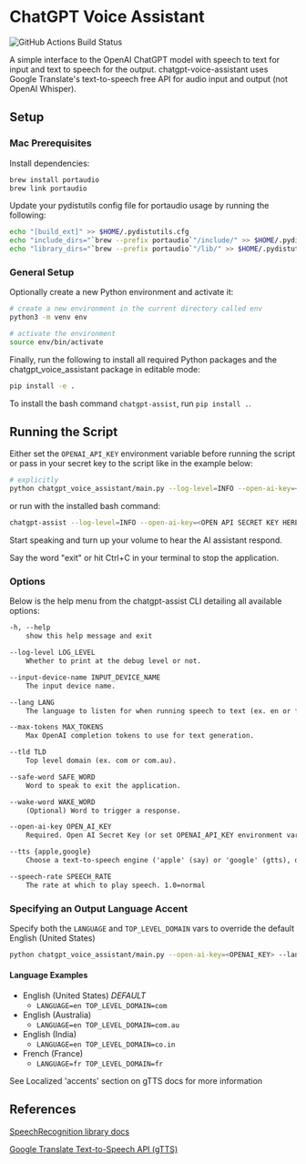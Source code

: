 # ChatGPT Voice Assistant

![GitHub Actions Build Status](https://github.com/jakecyr/openai-gpt3-chatbot/actions/workflows/test-application.yml/badge.svg)

A simple interface to the OpenAI ChatGPT model with speech to text for input and text to speech for the output.
chatgpt-voice-assistant uses Google Translate's text-to-speech free API for audio input and output (not OpenAI Whisper).

## Setup

### Mac Prerequisites

Install dependencies:

```bash
brew install portaudio
brew link portaudio
```

Update your pydistutils config file for portaudio usage by running the following:

```bash
echo "[build_ext]" >> $HOME/.pydistutils.cfg
echo "include_dirs="`brew --prefix portaudio`"/include/" >> $HOME/.pydistutils.cfg
echo "library_dirs="`brew --prefix portaudio`"/lib/" >> $HOME/.pydistutils.cfg
```

### General Setup

Optionally create a new Python environment and activate it:

```bash
# create a new environment in the current directory called env
python3 -m venv env

# activate the environment
source env/bin/activate
```

Finally, run the following to install all required Python packages and the chatgpt_voice_assistant package in editable mode:

```bash
pip install -e .
```

To install the bash command `chatgpt-assist`, run `pip install .`.

## Running the Script

Either set the `OPENAI_API_KEY` environment variable before running the script or pass in your secret key to the script like in the example below:

```bash
# explicitly
python chatgpt_voice_assistant/main.py --log-level=INFO --open-ai-key=<OPEN API SECRET KEY HERE>
```

or run with the installed bash command:

```bash
chatgpt-assist --log-level=INFO --open-ai-key=<OPEN API SECRET KEY HERE>
```

Start speaking and turn up your volume to hear the AI assistant respond.

Say the word "exit" or hit Ctrl+C in your terminal to stop the application.

### Options

Below is the help menu from the chatgpt-assist CLI detailing all available options:

```txt
-h, --help
    show this help message and exit

--log-level LOG_LEVEL
    Whether to print at the debug level or not.

--input-device-name INPUT_DEVICE_NAME
    The input device name.

--lang LANG
    The language to listen for when running speech to text (ex. en or fr).

--max-tokens MAX_TOKENS
    Max OpenAI completion tokens to use for text generation.

--tld TLD
    Top level domain (ex. com or com.au).

--safe-word SAFE_WORD
    Word to speak to exit the application.

--wake-word WAKE_WORD
    (Optional) Word to trigger a response.

--open-ai-key OPEN_AI_KEY
    Required. Open AI Secret Key (or set OPENAI_API_KEY environment variable)

--tts {apple,google}
    Choose a text-to-speech engine ('apple' (say) or 'google' (gtts), defaults to 'google')

--speech-rate SPEECH_RATE
    The rate at which to play speech. 1.0=normal
```

### Specifying an Output Language Accent

Specify both the `LANGUAGE` and `TOP_LEVEL_DOMAIN` vars to override the default English (United States)

```bash
python chatgpt_voice_assistant/main.py --open-ai-key=<OPENAI_KEY> --lang=en --tld=com
```

#### Language Examples

- English (United States) _DEFAULT_
  - `LANGUAGE=en TOP_LEVEL_DOMAIN=com`
- English (Australia)
  - `LANGUAGE=en TOP_LEVEL_DOMAIN=com.au`
- English (India)
  - `LANGUAGE=en TOP_LEVEL_DOMAIN=co.in`
- French (France)
  - `LANGUAGE=fr TOP_LEVEL_DOMAIN=fr`

See Localized 'accents' section on gTTS docs for more information

## References

[SpeechRecognition library docs](https://pypi.org/project/SpeechRecognition/1.2.3)

[Google Translate Text-to-Speech API (gTTS)](https://gtts.readthedocs.io/en/latest/module.html#)
